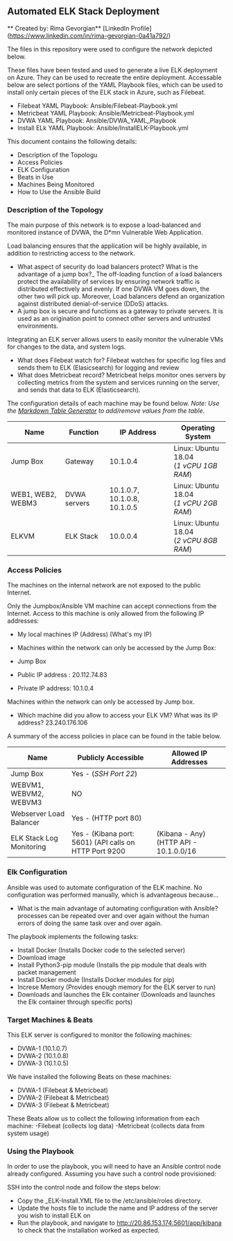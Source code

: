 ## Automated ELK Stack Deployment
** Created by: Rima Gevorgian**
[LinkedIn Profile] (https://www.linkedin.com/in/rima-gevorgian-0a41a792/)

The files in this repository were used to configure the network depicted below.


These files have been tested and used to generate a live ELK deployment on Azure. They can be used to recreate the entire deployment. Accessable below are select portions of the YAML Playbook files, which can be used to install only certain pieces of the ELK stack in Azure, such as Filebeat\.

  - Filebeat YAML Playbook: Ansible/Filebeat-Playbook.yml
  - Metricbeat YAML Playbook: Ansible/Metricbeat-Playbook.yml
  - DVWA YAML Playbook: Ansible/DVWA_YAML_Playbook
  - Install ELk YAML Playbook: Ansible/InstallELK-Playbook.yml

This document contains the following details:
- Description of the Topologu
- Access Policies
- ELK Configuration
- Beats in Use
- Machines Being Monitored
- How to Use the Ansible Build


### Description of the Topology

The main purpose of this network is to expose a load-balanced and monitored instance of DVWA, the D*mn Vulnerable Web Application.

Load balancing ensures that the application will be highly available, in addition to restricting access to the network.
- What aspect of security do load balancers protect? What is the advantage of a jump box?_ The off-loading function of a load balancers protect the availability of services by ensuring network traffic is distributed effectively and evenly. If one DVWA VM goes down, the other two will pick up. Moreover, Load balancers defend an organization against distributed denial-of-service (DDoS) attacks.
- A jump box is secure and functions as a gateway to private servers. It is used as an origination point to connect other servers and untrusted environments.

Integrating an ELK server allows users to easily monitor the vulnerable VMs for changes to the data, and system logs.
- What does Filebeat watch for? Filebeat watches for specific log files and sends them to ELK (Elasicsearch) for logging and review
- What does Metricbeat record? Metricbeat helps monitor ones servers by collecting metrics from the system and services running on the server, and sends that data to ELK (Elasticsearch).

The configuration details of each machine may be found below.
_Note: Use the [Markdown Table Generator](http://www.tablesgenerator.com/markdown_tables) to add/remove values from the table_.

| Name     | Function | IP Address | Operating System |
|----------|----------|------------|------------------|
| Jump Box | Gateway  |10.1.0.4    | Linux: Ubuntu 18.04 <br> (*1 vCPU 1GB RAM*) |           
| WEB1, WEB2, WEBM3   |DVWA servers| 10.1.0.7, 10.1.0.8, 10.1.0.5| Linux: Ubuntu 18.04 <br> (*1 vCPU 2GB RAM*)|           
| ELKVM    | ELK Stack|10.0.0.4    | Linux: Ubuntu 18.04 <br> (*2 vCPU 8GB RAM*) |           

### Access Policies

The machines on the internal network are not exposed to the public Internet. 

Only the Jumpbox/Ansible VM machine can accept connections from the Internet. Access to this machine is only allowed from the following IP addresses:
- My local machines IP (Address) (What's my IP)
- Machines within the network can only be accessed by the Jump Box:

- Jump Box
- Public IP address : 20.112.74.83
- Private IP address: 10.1.0.4

Machines within the network can only be accessed by Jump box.
- Which machine did you allow to access your ELK VM? What was its IP address? 23.240.176.106 

A summary of the access policies in place can be found in the table below.

| Name     |                      Publicly Accessible |                                     Allowed IP Addresses |
|----------|---------------------|----------------------|
| Jump Box                       | Yes - (*SSH Port 22*)|                                   |My local machine's IP address (What's my IP)                        |
| WEBVM1, WEBVM2, WEBVM3         | NO                   |                                   |Webserver Load Balancer Public IP Address(20.83.104.100)            |
| Webserver Load Balancer        | Yes - (HTTP port 80) |                                   |Any                                                                 |
|ELK Stack Log Monitoring        | Yes - (Kibana port: 5601) (API calls on HTTP Port 9200   |(Kibana - Any) (HTTP API - 10.1.0.0/16                              |


### Elk Configuration

Ansible was used to automate configuration of the ELK machine. No configuration was performed manually, which is advantageous because...
- What is the main advantage of automating configuration with Ansible? processes can be repeated over and over again without the human errors of doing the same task over and over again.

The playbook implements the following tasks:
- Install Docker (Installs Docker code to the selected server)
- Download image
- Install Python3-pip module (Installs the pip module that deals with packet management
- Install Docker module (Installs Docker modules for pip)
- Increse Memory (Provides enough memory for the ELK server to run)
- Downloads and launches the Elk container (Downloads and launches the Elk container through specific ports)


### Target Machines & Beats
This ELK server is configured to monitor the following machines:
- DVWA-1 (10.1.0.7)
- DVWA-2 (10.1.0.8)
- DVWA-3 (10.1.0.5)

We have installed the following Beats on these machines:
- DVWA-1 (Filebeat & Metricbeat)
- DVWA-2 (Filebeat & Metricbeat)
- DVWA-3 (Filebeat & Metricbeat)

These Beats allow us to collect the following information from each machine:
-Filebeat (collects log data)
-Metricbeat (collects data from system usage)


### Using the Playbook
In order to use the playbook, you will need to have an Ansible control node already configured. Assuming you have such a control node provisioned: 

SSH into the control node and follow the steps below:
- Copy the _ELK-Install.YML file to the /etc/ansible/roles directory.
- Update the hosts file to include the name and IP address of the server you wish to install ELK on
- Run the playbook, and navigate to http://20.86.153.174:5601/app/kibana to check that the installation worked as expected.

